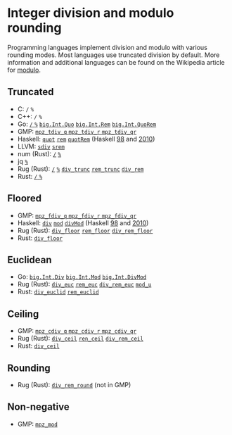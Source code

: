 # Integer division and modulo rounding

Programming languages implement division and modulo with various rounding modes.
Most languages use truncated division by default. More information and
additional languages can be found on the Wikipedia article for [modulo](https://en.wikipedia.org/wiki/Modulo).

## Truncated

- C: `/` `%`
- C++: `/` `%`
- Go: [`/` `%`](https://golang.org/ref/spec#Integer_operators)
  [`big.Int.Quo`](https://golang.org/pkg/math/big/#Int.Quo)
  [`big.Int.Rem`](https://golang.org/pkg/math/big/#Int.Rem)
  [`big.Int.QuoRem`](https://golang.org/pkg/math/big/#Int.QuoRem)
- GMP: [`mpz_tdiv_q` `mpz_tdiv_r` `mpz_tdiv_qr`](https://gmplib.org/manual/Integer-Division)
- Haskell: [`quot`](https://hackage.haskell.org/package/base/docs/Prelude.html#v:quot)
  [`rem`](https://hackage.haskell.org/package/base/docs/Prelude.html#v:rem)
  [`quotRem`](https://hackage.haskell.org/package/base/docs/Prelude.html#v:quotRem)
  (Haskell [98](https://www.haskell.org/onlinereport/basic.html#sect6.4.2)
  and [2010](https://www.haskell.org/onlinereport/haskell2010/haskellch6.html#x13-1370006.4.2))
- LLVM: [`sdiv`](https://llvm.org/docs/LangRef.html#sdiv-instruction)
  [`srem`](https://llvm.org/docs/LangRef.html#srem-instruction)
- num (Rust): [`/`](https://docs.rs/num/latest/num/struct.BigInt.html#impl-Div%3C%26%27a%20BigInt%3E)
  [`%`](https://docs.rs/num/latest/num/struct.BigInt.html#impl-Rem%3C%26%27a%20BigInt%3E)
- jq [`%`](https://github.com/stedolan/jq/blob/master/src/builtin.c#L396)
- Rug (Rust): [`/`](https://docs.rs/rug/latest/rug/struct.Integer.html#impl-Div%3C%26Integer%3E-for-Integer)
  [`%`](https://docs.rs/rug/latest/rug/struct.Integer.html#impl-Rem%3C%26Integer%3E-for-Integer)
  [`div_trunc`](https://docs.rs/rug/latest/rug/ops/trait.DivRounding.html#tymethod.div_trunc)
  [`rem_trunc`](https://docs.rs/rug/latest/rug/ops/trait.RemRounding.html#tymethod.rem_trunc)
  [`div_rem`](https://docs.rs/rug/latest/rug/struct.Integer.html#method.div_rem)
- Rust: [`/` `%`](https://doc.rust-lang.org/stable/reference/expressions/operator-expr.html#arithmetic-and-logical-binary-operators)

## Floored

- GMP: [`mpz_fdiv_q` `mpz_fdiv_r` `mpz_fdiv_qr`](https://gmplib.org/manual/Integer-Division)
- Haskell: [`div`](https://hackage.haskell.org/package/base/docs/Prelude.html#v:div)
  [`mod`](https://hackage.haskell.org/package/base/docs/Prelude.html#v:mod)
  [`divMod`](https://hackage.haskell.org/package/base/docs/Prelude.html#v:divMod)
  (Haskell [98](https://www.haskell.org/onlinereport/basic.html#sect6.4.2)
  and [2010](https://www.haskell.org/onlinereport/haskell2010/haskellch6.html#x13-1370006.4.2))
- Rug (Rust): [`div_floor`](https://docs.rs/rug/latest/rug/ops/trait.DivRounding.html#tymethod.div_floor)
  [`rem_floor`](https://docs.rs/rug/latest/rug/ops/trait.RemRounding.html#tymethod.rem_floor)
  [`div_rem_floor`](https://docs.rs/rug/latest/rug/struct.Integer.html#method.div_rem_floor)
- Rust: [`div_floor`](https://doc.rust-lang.org/std/primitive.i32.html#method.div_floor)

## Euclidean

- Go: [`big.Int.Div`](https://golang.org/pkg/math/big/#Int.Div)
  [`big.Int.Mod`](https://golang.org/pkg/math/big/#Int.Mod)
  [`big.Int.DivMod`](https://golang.org/pkg/math/big/#Int.DivMod)
- Rug (Rust): [`div_euc`](https://docs.rs/rug/latest/rug/ops/trait.DivRounding.html#tymethod.div_euc)
  [`rem_euc`](https://docs.rs/rug/latest/rug/ops/trait.RemRounding.html#tymethod.rem_euc)
  [`div_rem_euc`](https://docs.rs/rug/latest/rug/struct.Integer.html#method.div_rem_euc)
  [`mod_u`](https://docs.rs/rug/latest/rug/struct.Integer.html#method.mod_u)
- Rust: [`div_euclid`](https://doc.rust-lang.org/std/primitive.i32.html#method.div_euclid)
  [`rem_euclid`](https://doc.rust-lang.org/std/primitive.i32.html#method.rem_euclid)

## Ceiling

- GMP: [`mpz_cdiv_q` `mpz_cdiv_r` `mpz_cdiv_qr`](https://gmplib.org/manual/Integer-Division)
- Rug (Rust): [`div_ceil`](https://docs.rs/rug/latest/rug/ops/trait.DivRounding.html#tymethod.div_ceil)
  [`ren_ceil`](https://docs.rs/rug/latest/rug/ops/trait.RemRounding.html#tymethod.rem_ceil)
  [`div_rem_ceil`](https://docs.rs/rug/latest/rug/struct.Integer.html#method.div_rem_ceil)
- Rust: [`div_ceil`](https://doc.rust-lang.org/std/primitive.i32.html#method.div_ceil)

## Rounding

- Rug (Rust): [`div_rem_round`](https://docs.rs/rug/latest/rug/struct.Integer.html#method.div_rem_round)
  (not in GMP)

## Non-negative

- GMP: [`mpz_mod`](https://gmplib.org/manual/Integer-Division)
